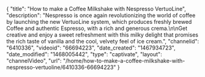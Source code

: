 {
    "title": "How to make a Coffee Milkshake with Nespresso VertuoLine",
    "description": "Nespresso is once again revolutionizing the world of coffee by launching the new VertuoLine system, which produces freshly brewed Coffee and authentic Espresso, with a rich and generous crema.\n\nGet creative and enjoy a sweet refreshment with this milky delight that promises the rich taste of vanilla and the cool, velvety feel of ice cream.",
    "channelid": "6410336",
    "videoid": "66694223",
    "date_created": "1467934723",
    "date_modified": "1468005442",
    "type": "captivate",
    "layout": "channelVideo",
    "url": "\/home\/how-to-make-a-coffee-milkshake-with-nespresso-vertuoline\/6410336-66694223"
}
